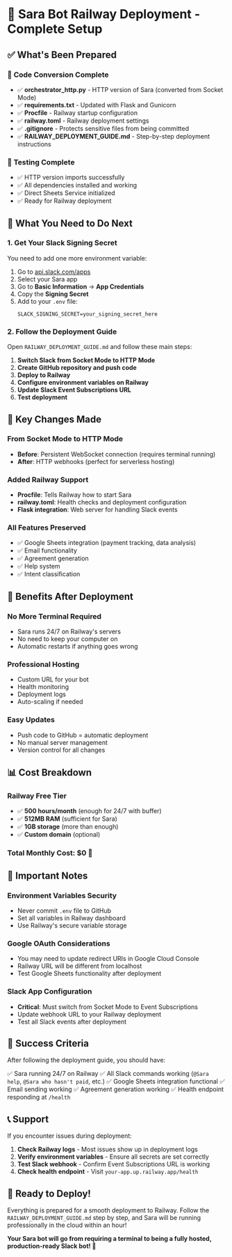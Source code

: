 # 🚀 Sara Bot Railway Deployment - Complete Setup

## ✅ What's Been Prepared

### 🔧 **Code Conversion Complete**
- ✅ **orchestrator_http.py** - HTTP version of Sara (converted from Socket Mode)
- ✅ **requirements.txt** - Updated with Flask and Gunicorn
- ✅ **Procfile** - Railway startup configuration
- ✅ **railway.toml** - Railway deployment settings
- ✅ **.gitignore** - Protects sensitive files from being committed
- ✅ **RAILWAY_DEPLOYMENT_GUIDE.md** - Step-by-step deployment instructions

### 🧪 **Testing Complete**
- ✅ HTTP version imports successfully
- ✅ All dependencies installed and working
- ✅ Direct Sheets Service initialized
- ✅ Ready for Railway deployment

## 🎯 **What You Need to Do Next**

### 1. **Get Your Slack Signing Secret**
You need to add one more environment variable:

1. Go to [api.slack.com/apps](https://api.slack.com/apps)
2. Select your Sara app
3. Go to **Basic Information** → **App Credentials**
4. Copy the **Signing Secret**
5. Add to your `.env` file:
   ```
   SLACK_SIGNING_SECRET=your_signing_secret_here
   ```

### 2. **Follow the Deployment Guide**
Open `RAILWAY_DEPLOYMENT_GUIDE.md` and follow these main steps:

1. **Switch Slack from Socket Mode to HTTP Mode**
2. **Create GitHub repository and push code**
3. **Deploy to Railway**
4. **Configure environment variables on Railway**
5. **Update Slack Event Subscriptions URL**
6. **Test deployment**

## 🔄 **Key Changes Made**

### **From Socket Mode to HTTP Mode**
- **Before**: Persistent WebSocket connection (requires terminal running)
- **After**: HTTP webhooks (perfect for serverless hosting)

### **Added Railway Support**
- **Procfile**: Tells Railway how to start Sara
- **railway.toml**: Health checks and deployment configuration
- **Flask integration**: Web server for handling Slack events

### **All Features Preserved**
- ✅ Google Sheets integration (payment tracking, data analysis)
- ✅ Email functionality
- ✅ Agreement generation
- ✅ Help system
- ✅ Intent classification

## 🎊 **Benefits After Deployment**

### **No More Terminal Required**
- Sara runs 24/7 on Railway's servers
- No need to keep your computer on
- Automatic restarts if anything goes wrong

### **Professional Hosting**
- Custom URL for your bot
- Health monitoring
- Deployment logs
- Auto-scaling if needed

### **Easy Updates**
- Push code to GitHub = automatic deployment
- No manual server management
- Version control for all changes

## 📊 **Cost Breakdown**

### **Railway Free Tier**
- ✅ **500 hours/month** (enough for 24/7 with buffer)
- ✅ **512MB RAM** (sufficient for Sara)
- ✅ **1GB storage** (more than enough)
- ✅ **Custom domain** (optional)

### **Total Monthly Cost: $0** 🎉

## 🚨 **Important Notes**

### **Environment Variables Security**
- Never commit `.env` file to GitHub
- Set all variables in Railway dashboard
- Use Railway's secure variable storage

### **Google OAuth Considerations**
- You may need to update redirect URIs in Google Cloud Console
- Railway URL will be different from localhost
- Test Google Sheets functionality after deployment

### **Slack App Configuration**
- **Critical**: Must switch from Socket Mode to Event Subscriptions
- Update webhook URL to your Railway deployment
- Test all Slack events after deployment

## 🎯 **Success Criteria**

After following the deployment guide, you should have:

✅ Sara running 24/7 on Railway
✅ All Slack commands working (`@Sara help`, `@Sara who hasn't paid`, etc.)
✅ Google Sheets integration functional
✅ Email sending working
✅ Agreement generation working
✅ Health endpoint responding at `/health`

## 📞 **Support**

If you encounter issues during deployment:

1. **Check Railway logs** - Most issues show up in deployment logs
2. **Verify environment variables** - Ensure all secrets are set correctly
3. **Test Slack webhook** - Confirm Event Subscriptions URL is working
4. **Check health endpoint** - Visit `your-app.up.railway.app/health`

## 🎉 **Ready to Deploy!**

Everything is prepared for a smooth deployment to Railway. Follow the `RAILWAY_DEPLOYMENT_GUIDE.md` step by step, and Sara will be running professionally in the cloud within an hour!

**Your Sara bot will go from requiring a terminal to being a fully hosted, production-ready Slack bot! 🚀**
